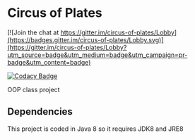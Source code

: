 # Circus of Plates

[![Join the chat at https://gitter.im/circus-of-plates/Lobby](https://badges.gitter.im/circus-of-plates/Lobby.svg)](https://gitter.im/circus-of-plates/Lobby?utm_source=badge&utm_medium=badge&utm_campaign=pr-badge&utm_content=badge)

[![Codacy Badge](https://api.codacy.com/project/badge/Grade/b7f11309cced41b1bbb17c7ff6bf484b)](https://www.codacy.com/app/yakout/circus-of-plates?utm_source=github.com&utm_medium=referral&utm_content=yakout/circus-of-plates&utm_campaign=badger)

OOP class project


## Dependencies
This project is coded in Java 8 so it requires JDK8 and JRE8
